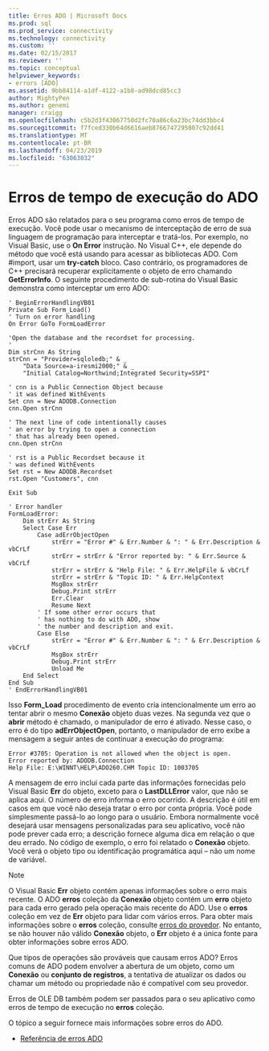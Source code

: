 ```yaml
---
title: Erros ADO | Microsoft Docs
ms.prod: sql
ms.prod_service: connectivity
ms.technology: connectivity
ms.custom: ''
ms.date: 02/15/2017
ms.reviewer: ''
ms.topic: conceptual
helpviewer_keywords:
- errors [ADO]
ms.assetid: 9bb84114-a1df-4122-a1b8-ad98dcd85cc3
author: MightyPen
ms.author: genemi
manager: craigg
ms.openlocfilehash: c5b2d3f43067750d2fc70a86c6a23bc74dd3bbc4
ms.sourcegitcommit: f7fced330b64d6616aeb8766747295807c92dd41
ms.translationtype: MT
ms.contentlocale: pt-BR
ms.lasthandoff: 04/23/2019
ms.locfileid: "63063032"
---
```

# <a name="ado-run-time-errors"></a>Erros de tempo de execução do ADO
Erros ADO são relatados para o seu programa como erros de tempo de execução. Você pode usar o mecanismo de interceptação de erro de sua linguagem de programação para interceptar e tratá-los. Por exemplo, no Visual Basic, use o **On Error** instrução. No Visual C++, ele depende do método que você está usando para acessar as bibliotecas ADO. Com #import, usar um **try-catch** bloco. Caso contrário, os programadores de C++ precisará recuperar explicitamente o objeto de erro chamando **GetErrorInfo**. O seguinte procedimento de sub-rotina do Visual Basic demonstra como interceptar um erro ADO:

```
' BeginErrorHandlingVB01
Private Sub Form_Load()
' Turn on error handling
On Error GoTo FormLoadError

'Open the database and the recordset for processing.
'
Dim strCnn As String
strCnn = "Provider=sqloledb;" & _
    "Data Source=a-iresmi2000;" & _
    "Initial Catalog=Northwind;Integrated Security=SSPI"

' cnn is a Public Connection Object because
' it was defined WithEvents
Set cnn = New ADODB.Connection
cnn.Open strCnn

' The next line of code intentionally causes
' an error by trying to open a connection
' that has already been opened.
cnn.Open strCnn

' rst is a Public Recordset because it
' was defined WithEvents
Set rst = New ADODB.Recordset
rst.Open "Customers", cnn

Exit Sub

' Error handler
FormLoadError:
    Dim strErr As String
    Select Case Err
        Case adErrObjectOpen
            strErr = "Error #" & Err.Number & ": " & Err.Description & vbCrLf
            strErr = strErr & "Error reported by: " & Err.Source & vbCrLf
            strErr = strErr & "Help File: " & Err.HelpFile & vbCrLf
            strErr = strErr & "Topic ID: " & Err.HelpContext
            MsgBox strErr
            Debug.Print strErr
            Err.Clear
            Resume Next
        ' If some other error occurs that
        ' has nothing to do with ADO, show
        ' the number and description and exit.
        Case Else
            strErr = "Error #" & Err.Number & ": " & Err.Description & vbCrLf
            MsgBox strErr
            Debug.Print strErr
            Unload Me
    End Select
End Sub
' EndErrorHandlingVB01
```

 Isso **Form_Load** procedimento de evento cria intencionalmente um erro ao tentar abrir o mesmo **Conexão** objeto duas vezes. Na segunda vez que o **abrir** método é chamado, o manipulador de erro é ativado. Nesse caso, o erro é do tipo **adErrObjectOpen**, portanto, o manipulador de erro exibe a mensagem a seguir antes de continuar a execução do programa:

```
Error #3705: Operation is not allowed when the object is open.
Error reported by: ADODB.Connection
Help File: E:\WINNT\HELP\ADO260.CHM Topic ID: 1003705
```

 A mensagem de erro inclui cada parte das informações fornecidas pelo Visual Basic **Err** do objeto, exceto para o **LastDLLError** valor, que não se aplica aqui. O número de erro informa o erro ocorrido. A descrição é útil em casos em que você não deseja tratar o erro por conta própria. Você pode simplesmente passá-lo ao longo para o usuário. Embora normalmente você desejará usar mensagens personalizadas para seu aplicativo, você não pode prever cada erro; a descrição fornece alguma dica em relação o que deu errado. No código de exemplo, o erro foi relatado o **Conexão** objeto. Você verá o objeto tipo ou identificação programática aqui – não um nome de variável.

> [!NOTE]
>  O Visual Basic **Err** objeto contém apenas informações sobre o erro mais recente. O ADO **erros** coleção da **Conexão** objeto contém um **erro** objeto para cada erro gerado pela operação mais recente do ADO. Use o **erros** coleção em vez de **Err** objeto para lidar com vários erros. Para obter mais informações sobre o **erros** coleção, consulte [erros do provedor](../../../ado/guide/data/provider-errors.md). No entanto, se não houver não válido **Conexão** objeto, o **Err** objeto é a única fonte para obter informações sobre erros ADO.

 Que tipos de operações são prováveis que causam erros ADO? Erros comuns de ADO podem envolver a abertura de um objeto, como um **Conexão** ou **conjunto de registros**, a tentativa de atualizar os dados ou chamar um método ou propriedade não é compatível com seu provedor.

 Erros de OLE DB também podem ser passados para o seu aplicativo como erros de tempo de execução no **erros** coleção.

 O tópico a seguir fornece mais informações sobre erros do ADO.

-   [Referência de erros ADO](../../../ado/guide/data/ado-error-reference.md)
